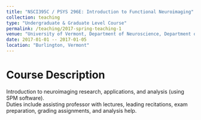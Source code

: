 ```yaml
---
title: "NSCI395C / PSYS 296E: Introduction to Functional Neuroimaging"
collection: teaching
type: "Undergraduate & Graduate Level Course"
permalink: /teaching/2017-spring-teaching-1
venue: "University of Vermont, Department of Neuroscience, Department of Psychological Science"
date: 2017-01-01 -- 2017-01-05
location: "Burlington, Vermont"
---
```


# Course Description
Introduction to neuroimaging research, applications, and analysis (using SPM software).  
Duties include assisting professor with lectures, leading recitations, exam preparation, grading assignments, and analysis help.
